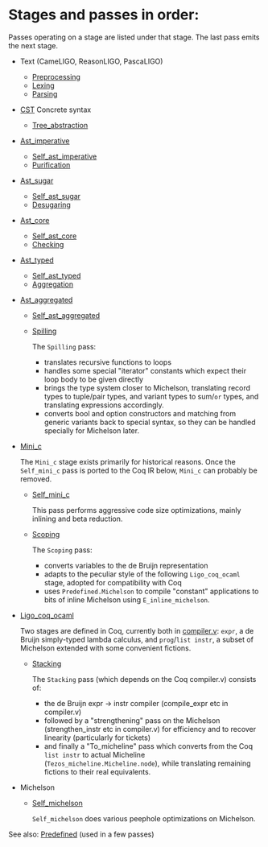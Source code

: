 # Stages and passes in order:

Passes operating on a stage are listed under that stage. The last pass
emits the next stage.

- Text (CameLIGO, ReasonLIGO, PascaLIGO)
  - [Preprocessing](./passes/00-preprocessing)
  - [Lexing](./passes/01-lexing)
  - [Parsing](./passes/02-parsing)
- [CST](./stages/1-cst) Concrete syntax
  - [Tree\_abstraction](./passes/04-tree_abstraction)
- [Ast\_imperative](./stages/2-ast_imperative)
  - [Self\_ast\_imperative](./passes/05-self_ast_imperative)
  - [Purification](./passes/06-purification)
- [Ast\_sugar](./stages/3-ast_sugar)
  - [Self\_ast\_sugar](./passes/07-self_ast_sugar)
  - [Desugaring](./passes/08-desugaring)
- [Ast\_core](./stages/4-ast_core)
  - [Self\_ast\_core](./passes/09-self_ast_core)
  - [Checking](./passes/10-checking)
- [Ast\_typed](./stages/5-ast_typed)
  - [Self\_ast\_typed](./passes/11-self_ast_typed)
  - [Aggregation](./passes/12-aggregation)
- [Ast\_aggregated](./stages/6-ast_aggregated)
  - [Self\_ast\_aggregated](./passes/13-self_ast_aggregated)
  - [Spilling](./passes/14-spilling)

    The `Spilling` pass:
    - translates recursive functions to loops
    - handles some special "iterator" constants which expect their
      loop body to be given directly
    - brings the type system closer to Michelson, translating record
      types to tuple/pair types, and variant types to sum/`or` types,
      and translating expressions accordingly.
    - converts bool and option constructors and matching from generic
      variants back to special syntax, so they can be handled
      specially for Michelson later.

- [Mini\_c](./stages/7-mini_c)

  The `Mini_c` stage exists primarily for historical reasons. Once the
  `Self_mini_c` pass is ported to the Coq IR below, `Mini_c` can
  probably be removed.

  - [Self\_mini\_c](./passes/15-self_mini_c)

    This pass performs aggressive code size optimizations, mainly
    inlining and beta reduction.
  - [Scoping](./passes/16-scoping)

    The `Scoping` pass:
    - converts variables to the de Bruijn representation
    - adapts to the peculiar style of the following `Ligo_coq_ocaml`
      stage, adopted for compatibility with Coq
    - uses `Predefined.Michelson` to compile "constant" applications
      to bits of inline Michelson using `E_inline_michelson`.
- [Ligo\_coq\_ocaml](./coq)

  Two stages are defined in Coq, currently both in
  [compiler.v](./coq/compiler.v): `expr`, a de Bruijn simply-typed
  lambda calculus, and `prog`/`list instr`, a subset of Michelson
  extended with some convenient fictions.

  - [Stacking](./passes/17-stacking)

    The `Stacking` pass (which depends on the Coq compiler.v) consists
    of:

    - the de Bruijn expr -> instr compiler (compile_expr etc in
      compiler.v)
    - followed by a "strengthening" pass on the Michelson
      (strengthen_instr etc in compiler.v) for efficiency and to
      recover linearity (particularly for tickets)
    - and finally a "To_micheline" pass which converts from the Coq
      `list instr` to actual Micheline
      (`Tezos_micheline.Micheline.node`), while translating remaining
      fictions to their real equivalents.

- Michelson
  - [Self\_michelson](./passes/18-self_michelson)

    `Self_michelson` does various peephole optimizations on Michelson.

See also: [Predefined](./passes/predefined) (used in a few passes)
